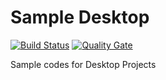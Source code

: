 # Sample Desktop 
[![Build Status](https://travis-ci.org/remartins/sample-desktop.svg?branch=1.0.0)](https://travis-ci.org/remartins/sample-desktop) 
[![Quality Gate](https://sonarcloud.io/api/badges/gate?key=br.com.remartins:sampledesktop)](https://sonarcloud.io/dashboard/index/br.com.remartins:sampledesktop)

Sample codes for Desktop Projects
